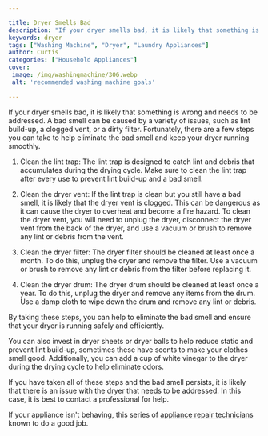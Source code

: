 ```yaml
---

title: Dryer Smells Bad
description: "If your dryer smells bad, it is likely that something is wrong and needs to be addressed. A bad smell can be caused by a variety o...get more info"
keywords: dryer
tags: ["Washing Machine", "Dryer", "Laundry Appliances"]
author: Curtis
categories: ["Household Appliances"]
cover: 
 image: /img/washingmachine/306.webp
 alt: 'recommended washing machine goals'

---
```


If your dryer smells bad, it is likely that something is wrong and needs to be addressed. A bad smell can be caused by a variety of issues, such as lint build-up, a clogged vent, or a dirty filter. Fortunately, there are a few steps you can take to help eliminate the bad smell and keep your dryer running smoothly.

1. Clean the lint trap: The lint trap is designed to catch lint and debris that accumulates during the drying cycle. Make sure to clean the lint trap after every use to prevent lint build-up and a bad smell.

2. Clean the dryer vent: If the lint trap is clean but you still have a bad smell, it is likely that the dryer vent is clogged. This can be dangerous as it can cause the dryer to overheat and become a fire hazard. To clean the dryer vent, you will need to unplug the dryer, disconnect the dryer vent from the back of the dryer, and use a vacuum or brush to remove any lint or debris from the vent.

3. Clean the dryer filter: The dryer filter should be cleaned at least once a month. To do this, unplug the dryer and remove the filter. Use a vacuum or brush to remove any lint or debris from the filter before replacing it.

4. Clean the dryer drum: The dryer drum should be cleaned at least once a year. To do this, unplug the dryer and remove any items from the drum. Use a damp cloth to wipe down the drum and remove any lint or debris.

By taking these steps, you can help to eliminate the bad smell and ensure that your dryer is running safely and efficiently.

You can also invest in dryer sheets or dryer balls to help reduce static and prevent lint build-up, sometimes these have scents to make your clothes smell good. Additionally, you can add a cup of white vinegar to the dryer during the drying cycle to help eliminate odors.

If you have taken all of these steps and the bad smell persists, it is likely that there is an issue with the dryer that needs to be addressed. In this case, it is best to contact a professional for help.

If your appliance isn't behaving, this series of <a href="/pages/appliance-repair-technicians/">appliance repair technicians</a> known to do a good job.